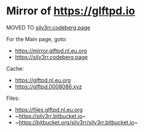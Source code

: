 # Mirror of https://glftpd.io

MOVED TO [silv3rr.codeberg.page](https://silv3rr.codeberg.page)

For the Main page, goto:

- https://mirror.glftpd.nl.eu.org
- https://silv3rr.codeberg.page

Cache:

- https://glftpd.nl.eu.org
- https://glftpd.0008086.xyz

Files: 

- https://files.glftpd.nl.eu.org
- ~https://silv3rr.bitbucket.io~
- ~https://bitbucket.org/silv3rr/silv3rr.bitbucket.io~
